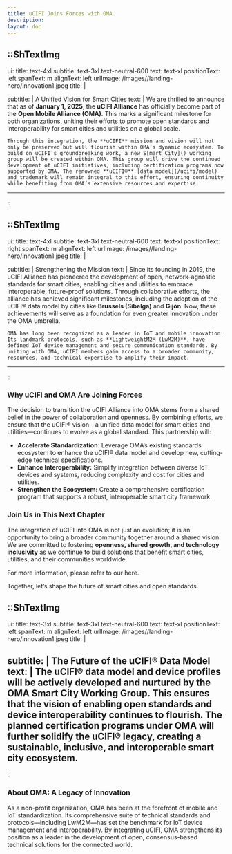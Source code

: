 ```yaml
---
title: uCIFI Joins Forces with OMA
description:
layout: doc
---
```


::ShTextImg
---
ui:
    title: text-4xl
    subtitle: text-3xl text-neutral-600
    text: text-xl
positionText: left
spanText: m
alignText: left
urlImage: /images//landing-hero/innovation1.jpeg
title: |
    
subtitle: |
    A Unified Vision for Smart Cities
text: |
    We are thrilled to announce that as of **January 1, 2025**, the **uCIFI Alliance** has officially become part of the **Open Mobile Alliance (OMA)**. This marks a significant milestone for both organizations, uniting their efforts to promote open standards and interoperability for smart cities and utilities on a global scale.

    Through this integration, the **uCIFI** mission and vision will not only be preserved but will flourish within OMA’s dynamic ecosystem. To build on uCIFI’s groundbreaking work, a new S[mart City]() working group will be created within OMA. This group will drive the continued development of uCIFI initiatives, including certification programs now supported by OMA. The renowned **uCIFI®** [data model](/ucifi/model) and trademark will remain integral to this effort, ensuring continuity while benefiting from OMA’s extensive resources and expertise.
---
::


::ShTextImg
---
ui:
    title: text-4xl
    subtitle: text-3xl text-neutral-600
    text: text-xl
positionText: right
spanText: m
alignText: left
urlImage: /images//landing-hero/innovation1.jpeg
title: |
    
subtitle: |
    Strengthening the Mission
text: |
    Since its founding in 2019, the uCIFI Alliance has pioneered the development of open, network-agnostic standards for smart cities, enabling cities and utilities to embrace interoperable, future-proof solutions. Through collaborative efforts, the alliance has achieved significant milestones, including the adoption of the uCIFI® data model by cities like **Brussels (Sibelga)** and **Gijón**. Now, these achievements will serve as a foundation for even greater innovation under the OMA umbrella.

    OMA has long been recognized as a leader in IoT and mobile innovation. Its landmark protocols, such as **LightweightM2M (LwM2M)**, have defined IoT device management and secure communication standards. By uniting with OMA, uCIFI members gain access to a broader community, resources, and technical expertise to amplify their impact.
---
::

### Why uCIFI and OMA Are Joining Forces

The decision to transition the uCIFI Alliance into OMA stems from a shared belief in the power of collaboration and openness. By combining efforts, we ensure that the uCIFI® vision—a unified data model for smart cities and utilities—continues to evolve as a global standard. This partnership will:

- **Accelerate Standardization:** Leverage OMA’s existing standards ecosystem to enhance the uCIFI® data model and develop new, cutting-edge technical specifications.
- **Enhance Interoperability:** Simplify integration between diverse IoT devices and systems, reducing complexity and cost for cities and utilities.
- **Strengthen the Ecosystem:** Create a comprehensive certification program that supports a robust, interoperable smart city framework.

### Join Us in This Next Chapter

The integration of uCIFI into OMA is not just an evolution; it is an opportunity to bring a broader community together around a shared vision. We are committed to fostering **openness, shared growth, and technology inclusivity** as we continue to build solutions that benefit smart cities, utilities, and their communities worldwide.

For more information, please refer to our <a href:="https://www.einpresswire.com/article/766497978/ucifi-alliance-joins-forces-with-oma-specworks" target= "_blank">here</a>.

Together, let’s shape the future of smart cities and open standards.

::ShTextImg
---
ui:
    title: text-3xl
    subtitle: text-3xl text-neutral-600
    text: text-xl
positionText: left
spanText: m
alignText: left
urlImage: /images//landing-hero/innovation1.jpeg
title: | 
    
subtitle: |
    The Future of the uCIFI® Data Model
text: |
    The uCIFI® data model and device profiles will be actively developed and nurtured by the OMA Smart City Working Group. This ensures that the vision of enabling **open standards and device interoperability** continues to flourish. The planned certification programs under OMA will further solidify the uCIFI® legacy, creating a sustainable, inclusive, and interoperable smart city ecosystem.
---
::

### About OMA: A Legacy of Innovation

As a non-profit organization, OMA has been at the forefront of mobile and IoT standardization. Its comprehensive suite of technical standards and protocols—including LwM2M—has set the benchmark for IoT device management and interoperability. By integrating uCIFI, OMA strengthens its position as a leader in the development of open, consensus-based technical solutions for the connected world.

